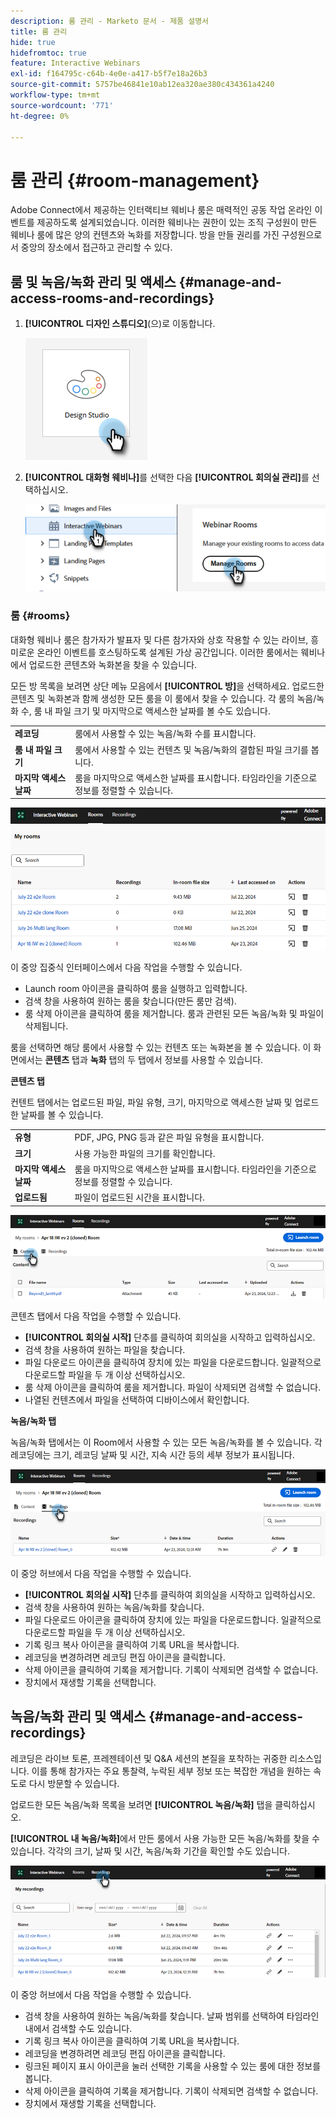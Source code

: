 ```yaml
---
description: 룸 관리 - Marketo 문서 - 제품 설명서
title: 룸 관리
hide: true
hidefromtoc: true
feature: Interactive Webinars
exl-id: f164795c-c64b-4e0e-a417-b5f7e18a26b3
source-git-commit: 5757be46841e10ab12ea320ae380c434361a4240
workflow-type: tm+mt
source-wordcount: '771'
ht-degree: 0%

---
```


# 룸 관리 {#room-management}

Adobe Connect에서 제공하는 인터랙티브 웨비나 룸은 매력적인 공동 작업 온라인 이벤트를 제공하도록 설계되었습니다. 이러한 웨비나는 권한이 있는 조직 구성원이 만든 웨비나 룸에 많은 양의 컨텐츠와 녹화를 저장합니다. 방을 만들 권리를 가진 구성원으로서 중앙의 장소에서 접근하고 관리할 수 있다.

## 룸 및 녹음/녹화 관리 및 액세스 {#manage-and-access-rooms-and-recordings}

1. **[!UICONTROL 디자인 스튜디오]**(으)로 이동합니다.

   ![](assets/room-management-1.png)

1. **[!UICONTROL 대화형 웨비나]**&#x200B;를 선택한 다음 **[!UICONTROL 회의실 관리]**&#x200B;를 선택하십시오.

   ![](assets/room-management-2.png)

### 룸 {#rooms}

대화형 웨비나 룸은 참가자가 발표자 및 다른 참가자와 상호 작용할 수 있는 라이브, 흥미로운 온라인 이벤트를 호스팅하도록 설계된 가상 공간입니다. 이러한 룸에서는 웨비나에서 업로드한 콘텐츠와 녹화본을 찾을 수 있습니다.

모든 방 목록을 보려면 상단 메뉴 모음에서 **[!UICONTROL 방]**&#x200B;을 선택하세요. 업로드한 콘텐츠 및 녹화본과 함께 생성한 모든 룸을 이 룸에서 찾을 수 있습니다. 각 룸의 녹음/녹화 수, 룸 내 파일 크기 및 마지막으로 액세스한 날짜를 볼 수도 있습니다.

<table><tbody>
  <tr>
    <td><b>레코딩</td>
    <td>룸에서 사용할 수 있는 녹음/녹화 수를 표시합니다.</td>
  </tr>
  <tr>
    <td><b>룸 내 파일 크기</td>
    <td>룸에서 사용할 수 있는 컨텐츠 및 녹음/녹화의 결합된 파일 크기를 봅니다.</td>
  </tr>
  <tr>
    <td><b>마지막 액세스 날짜</td>
    <td>룸을 마지막으로 액세스한 날짜를 표시합니다. 타임라인을 기준으로 정보를 정렬할 수 있습니다.</td>
  </tr>
</tbody>
</table>

![](assets/room-management-3.png)

이 중앙 집중식 인터페이스에서 다음 작업을 수행할 수 있습니다.

* Launch room 아이콘을 클릭하여 룸을 실행하고 입력합니다.
* 검색 창을 사용하여 원하는 룸을 찾습니다(만든 룸만 검색).
* 룸 삭제 아이콘을 클릭하여 룸을 제거합니다. 룸과 관련된 모든 녹음/녹화 및 파일이 삭제됩니다.

룸을 선택하면 해당 룸에서 사용할 수 있는 컨텐츠 또는 녹화본을 볼 수 있습니다. 이 화면에서는 **콘텐츠** 탭과 **녹화** 탭의 두 탭에서 정보를 사용할 수 있습니다.

**콘텐츠 탭**

컨텐트 탭에서는 업로드된 파일, 파일 유형, 크기, 마지막으로 액세스한 날짜 및 업로드한 날짜를 볼 수 있습니다.

<table><tbody>
  <tr>
    <td><b>유형</td>
    <td>PDF, JPG, PNG 등과 같은 파일 유형을 표시합니다.</td>
  </tr>
  <tr>
    <td><b>크기</td>
    <td>사용 가능한 파일의 크기를 확인합니다.</td>
  </tr>
  <tr>
    <td><b>마지막 액세스 날짜</td>
    <td>룸을 마지막으로 액세스한 날짜를 표시합니다. 타임라인을 기준으로 정보를 정렬할 수 있습니다.</td>
  </tr>
  <tr>
    <td><b>업로드됨</td>
    <td>파일이 업로드된 시간을 표시합니다.</td>
  </tr>
</tbody>
</table>

![](assets/room-management-4.png)

콘텐츠 탭에서 다음 작업을 수행할 수 있습니다.

* **[!UICONTROL 회의실 시작]** 단추를 클릭하여 회의실을 시작하고 입력하십시오.
* 검색 창을 사용하여 원하는 파일을 찾습니다.
* 파일 다운로드 아이콘을 클릭하여 장치에 있는 파일을 다운로드합니다. 일괄적으로 다운로드할 파일을 두 개 이상 선택하십시오.
* 룸 삭제 아이콘을 클릭하여 룸을 제거합니다. 파일이 삭제되면 검색할 수 없습니다.
* 나열된 컨텐츠에서 파일을 선택하여 디바이스에서 확인합니다.

**녹음/녹화 탭**

녹음/녹화 탭에서는 이 Room에서 사용할 수 있는 모든 녹음/녹화를 볼 수 있습니다. 각 레코딩에는 크기, 레코딩 날짜 및 시간, 지속 시간 등의 세부 정보가 표시됩니다.

![](assets/room-management-5.png)

이 중앙 허브에서 다음 작업을 수행할 수 있습니다.

* **[!UICONTROL 회의실 시작]** 단추를 클릭하여 회의실을 시작하고 입력하십시오.
* 검색 창을 사용하여 원하는 녹음/녹화를 찾습니다.
* 파일 다운로드 아이콘을 클릭하여 장치에 있는 파일을 다운로드합니다. 일괄적으로 다운로드할 파일을 두 개 이상 선택하십시오.
* 기록 링크 복사 아이콘을 클릭하여 기록 URL을 복사합니다.
* 레코딩을 변경하려면 레코딩 편집 아이콘을 클릭합니다.
* 삭제 아이콘을 클릭하여 기록을 제거합니다. 기록이 삭제되면 검색할 수 없습니다.
* 장치에서 재생할 기록을 선택합니다.

## 녹음/녹화 관리 및 액세스 {#manage-and-access-recordings}

레코딩은 라이브 토론, 프레젠테이션 및 Q&amp;A 세션의 본질을 포착하는 귀중한 리소스입니다. 이를 통해 참가자는 주요 통찰력, 누락된 세부 정보 또는 복잡한 개념을 원하는 속도로 다시 방문할 수 있습니다.

업로드한 모든 녹음/녹화 목록을 보려면 **[!UICONTROL 녹음/녹화]** 탭을 클릭하십시오.

**[!UICONTROL 내 녹음/녹화]**&#x200B;에서 만든 룸에서 사용 가능한 모든 녹음/녹화를 찾을 수 있습니다. 각각의 크기, 날짜 및 시간, 녹음/녹화 기간을 확인할 수도 있습니다.

![](assets/room-management-6.png)

이 중앙 허브에서 다음 작업을 수행할 수 있습니다.

* 검색 창을 사용하여 원하는 녹음/녹화를 찾습니다. 날짜 범위를 선택하여 타임라인 내에서 검색할 수도 있습니다.
* 기록 링크 복사 아이콘을 클릭하여 기록 URL을 복사합니다.
* 레코딩을 변경하려면 레코딩 편집 아이콘을 클릭합니다.
* 링크된 페이지 표시 아이콘을 눌러 선택한 기록을 사용할 수 있는 룸에 대한 정보를 봅니다.
* 삭제 아이콘을 클릭하여 기록을 제거합니다. 기록이 삭제되면 검색할 수 없습니다.
* 장치에서 재생할 기록을 선택합니다.
